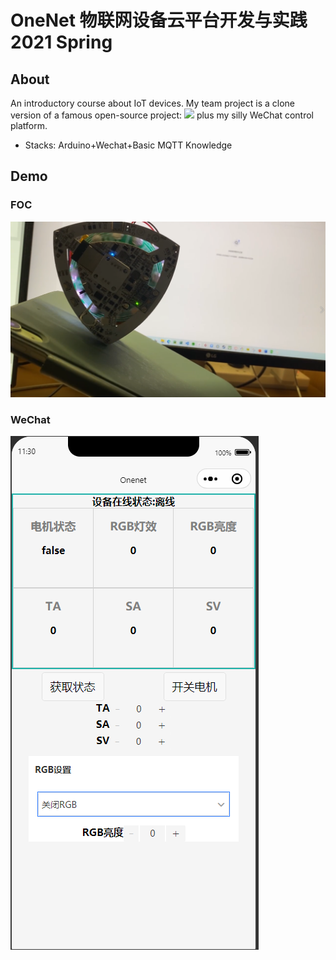 # OneNet 物联网设备云平台开发与实践 2021 Spring

## About
An introductory course about IoT devices. My team project is a clone version of a famous open-source project: [![](https://img.shields.io/badge/Gitee-foc-blue)](https://gitee.com/coll45/foc)
plus my silly WeChat control platform.

- Stacks: Arduino+Wechat+Basic MQTT Knowledge

## Demo
### FOC
![Alt text](./assets/FOC.png)
### WeChat
![Alt text](./assets/小程序界面.png)